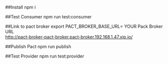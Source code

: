 
##Install
npm i

##Test Consumer
npm run test:consumer

##Link to pact broker
export PACT_BROKER_BASE_URL= YOUR Pack Broker URL  
                            http://pact-broker-pact-broker.pact-broker.192.168.1.47.xip.io/

##Publish Pact
npm run publish

##Test Provider
npm run test:provider